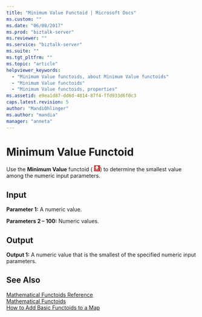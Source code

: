 ```yaml
---
title: "Minimum Value Functoid | Microsoft Docs"
ms.custom: ""
ms.date: "06/08/2017"
ms.prod: "biztalk-server"
ms.reviewer: ""
ms.service: "biztalk-server"
ms.suite: ""
ms.tgt_pltfrm: ""
ms.topic: "article"
helpviewer_keywords: 
  - "Minimum Value functoids, about Minimum Value functoids"
  - "Minimum Value functoids"
  - "Minimum Value functoids, properties"
ms.assetid: e9ea1d87-dd6d-4814-87f4-ffd933d6f0c3
caps.latest.revision: 5
author: "MandiOhlinger"
ms.author: "mandia"
manager: "anneta"
---
```

# Minimum Value Functoid
Use the **Minimum Value** functoid ( ![](../core/media/mathmin.gif "mathmin")) to determine the smallest value among the numeric input parameters.  
  
## Input  
 **Parameter 1:** A numeric value.  
  
 **Parameters 2 – 100:** Numeric values.  
  
## Output  
 **Output 1:** A numeric value that is the smallest of the specified numeric input parameters.  
  
## See Also  
 [Mathematical Functoids Reference](../core/mathematical-functoids-reference.md)   
 [Mathematical Functoids](../core/mathematical-functoids.md)   
 [How to Add Basic Functoids to a Map](../core/how-to-add-basic-functoids-to-a-map.md)